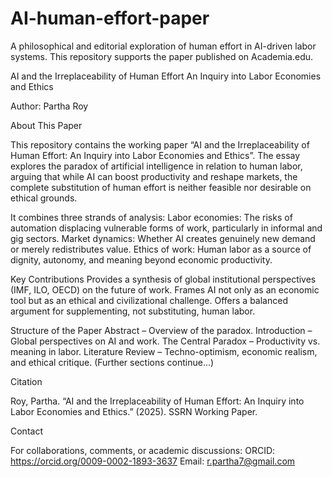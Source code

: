# AI-human-effort-paper
A philosophical and editorial exploration of human effort in AI-driven labor systems. This repository supports the paper published on Academia.edu.


AI and the Irreplaceability of Human Effort
An Inquiry into Labor Economies and Ethics

Author: Partha Roy

About This Paper

This repository contains the working paper “AI and the Irreplaceability of Human Effort: An Inquiry into Labor Economies and Ethics”.
The essay explores the paradox of artificial intelligence in relation to human labor, arguing that while AI can boost productivity and reshape markets, the complete substitution of human effort is neither feasible nor desirable on ethical grounds.

It combines three strands of analysis:
Labor economies: The risks of automation displacing vulnerable forms of work, particularly in informal and gig sectors.
Market dynamics: Whether AI creates genuinely new demand or merely redistributes value.
Ethics of work: Human labor as a source of dignity, autonomy, and meaning beyond economic productivity.

Key Contributions
Provides a synthesis of global institutional perspectives (IMF, ILO, OECD) on the future of work.
Frames AI not only as an economic tool but as an ethical and civilizational challenge.
Offers a balanced argument for supplementing, not substituting, human labor.

Structure of the Paper
Abstract – Overview of the paradox.
Introduction – Global perspectives on AI and work.
The Central Paradox – Productivity vs. meaning in labor.
Literature Review – Techno-optimism, economic realism, and ethical critique.
(Further sections continue...)

Citation

Roy, Partha. “AI and the Irreplaceability of Human Effort: An Inquiry into Labor Economies and Ethics.” (2025). SSRN Working Paper.

Contact

For collaborations, comments, or academic discussions:
ORCID: https://orcid.org/0009-0002-1893-3637
Email: r.partha7@gmail.com
